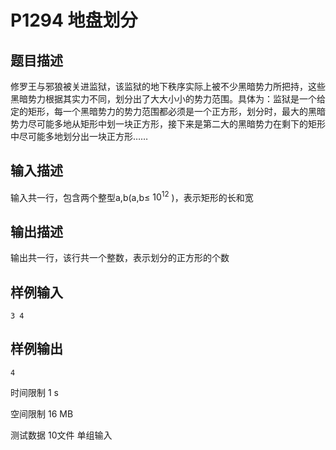 # P1294 地盘划分

## 题目描述

修罗王与邪狼被关进监狱，该监狱的地下秩序实际上被不少黑暗势力所把持，这些黑暗势力根据其实力不同，划分出了大大小小的势力范围。具体为：监狱是一个给定的矩形，每一个黑暗势力的势力范围都必须是一个正方形，划分时，最大的黑暗势力尽可能多地从矩形中划一块正方形，接下来是第二大的黑暗势力在剩下的矩形中尽可能多地划分出一块正方形……

## 输入描述

输入共一行，包含两个整型a,b(a,b≤ $`10^{12}`$ )，表示矩形的长和宽

## 输出描述

输出共一行，该行共一个整数，表示划分的正方形的个数
 
## 样例输入

```
3 4
```

## 样例输出

```
4
```

时间限制  1 s

空间限制  16 MB

测试数据  10文件 单组输入
